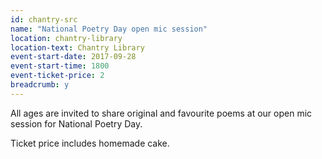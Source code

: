```yaml
---
id: chantry-src
name: "National Poetry Day open mic session"
location: chantry-library
location-text: Chantry Library
event-start-date: 2017-09-28
event-start-time: 1800
event-ticket-price: 2
breadcrumb: y
---
```


All ages are invited to share original and favourite poems at our open mic session for National Poetry Day.

Ticket price includes homemade cake.
